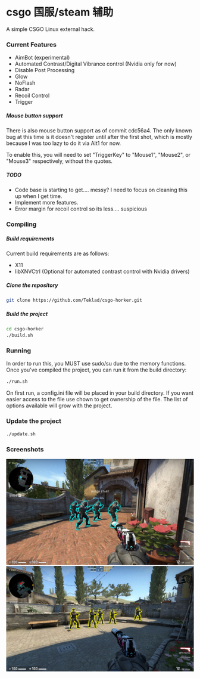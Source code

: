 # csgo 国服/steam 辅助
A simple CSGO Linux external hack.

### Current Features
* AimBot (experimental)
* Automated Contrast/Digital Vibrance control (Nvidia only for now)
* Disable Post Processing
* Glow
* NoFlash
* Radar
* Recoil Control
* Trigger

##### Mouse button support
There is also mouse button support as of commit cdc56a4.  The only known bug at this time is it doesn't register until after the first shot, which is mostly because I was too lazy to do it via Alt1 for now.

To enable this, you will need to set "TriggerKey" to "Mouse1", "Mouse2", or "Mouse3" respectively, without the quotes.

##### TODO
* Code base is starting to get.... messy?  I need to focus on cleaning this up when I get time.
* Implement more features.
* Error margin for recoil control so its less.... suspicious

### Compiling

##### Build requirements
Current build requirements are as follows:
* X11
* libXNVCtrl (Optional for automated contrast control with Nvidia drivers)

##### Clone the repository
```bash
git clone https://github.com/Teklad/csgo-horker.git
```

##### Build the project
```bash
cd csgo-horker
./build.sh
```

### Running
In order to run this, you MUST use sudo/su due to the memory functions.  Once you've compiled the project, you can run it from the build directory:
```bash
./run.sh
```

On first run, a config.ini file will be placed in your build directory.  If you want easier access to the file use chown to get ownership of the file.  The list of options available will grow with the project.

### Update the project
```bash
./update.sh
```

### Screenshots
![Screenshot 1](https://github.com/Teklad/resources/blob/master/csgo-horker/glow1.jpg?raw=true "One")
![Screenshot 2](https://github.com/Teklad/resources/blob/master/csgo-horker/glow2.jpg?raw=true "Two")
